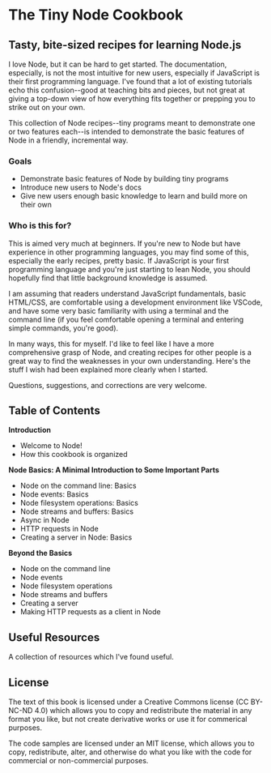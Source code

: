 # The Tiny Node Cookbook
## Tasty, bite-sized recipes for learning Node.js

I love Node, but it can be hard to get started. The documentation, especially, is not the most intuitive for new users, especially if JavaScript is their first programming language. I've found that a lot of existing tutorials echo this confusion--good at teaching bits and pieces, but not great at giving a top-down view of how everything fits together or prepping you to strike out on your own. 

This collection of Node recipes--tiny programs meant to demonstrate one or two features each--is intended to demonstrate the basic features of Node in a friendly, incremental way.

### Goals

* Demonstrate basic features of Node by building tiny programs
* Introduce new users to Node's docs
* Give new users enough basic knowledge to learn and build more on their own

### Who is this for?

This is aimed very much at beginners. If you're new to Node but have experience in other programming languages, you may find some of this, especially the early recipes, pretty basic. If JavaScript is your first programming language and you're just starting to lean Node, you should hopefully find that little background knowledge is assumed.

I am assuming that readers understand JavaScript fundamentals, basic HTML/CSS, are comfortable using a development environment like VSCode, and have some very basic familiarity with using a terminal and the command line (if you feel comfortable opening a terminal and entering simple commands, you're good).

In many ways, this for myself. I'd like to feel like I have a more comprehensive grasp of Node, and creating recipes for other people is a great way to find the weaknesses in your own understanding. Here's the stuff I wish had been explained more clearly when I started.

Questions, suggestions, and corrections are very welcome. 

## Table of Contents

**Introduction**

* Welcome to Node!
* How this cookbook is organized

**Node Basics: A Minimal Introduction to Some Important Parts**

* Node on the command line: Basics
* Node events: Basics
* Node filesystem operations: Basics
* Node streams and buffers: Basics
* Async in Node
* HTTP requests in Node
* Creating a server in Node: Basics

**Beyond the Basics**

* Node on the command line
* Node events
* Node filesystem operations
* Node streams and buffers
* Creating a server
* Making HTTP requests as a client in Node

## Useful Resources

A collection of resources which I've found useful. 

## License

The text of this book is licensed under a Creative Commons license (CC BY-NC-ND 4.0) which allows you to copy and redistribute the material in any format you like, but not create derivative works or use it for commerical purposes.

The code samples are licensed under an MIT license, which allows you to copy, redistribute, alter, and otherwise do what you like with the code for commercial or non-commercial purposes. 
